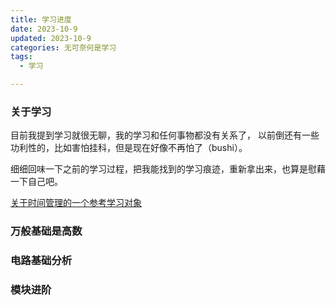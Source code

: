 ```yaml
---
title: 学习进度
date: 2023-10-9
updated: 2023-10-9
categories: 无可奈何是学习
tags:
  - 学习

---
```


### 关于学习

目前我提到学习就很无聊，我的学习和任何事物都没有关系了，
以前倒还有一些功利性的，比如害怕挂科，但是现在好像不再怕了（bushi）。

细细回味一下之前的学习过程，把我能找到的学习痕迹，重新拿出来，也算是慰藉一下自己吧。

[关于时间管理的一个参考学习对象](./华为时间管理法%20.html)


### 万般基础是高数


### 电路基础分析


### 模块进阶




